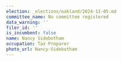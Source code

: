 ```yaml
---
election: _elections/oakland/2024-11-05.md
committee_name: No committee registered
data_warning: ''
filer_id: ''
is_incumbent: false
name: Nancy Sidebotham
occupation: Tax Preparer
photo_url: Nancy-Sidebotham
---
```

